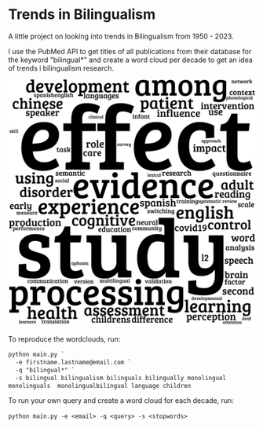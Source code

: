 # Trends in Bilingualism

A little project on looking into trends in Bilingualism from 1950 - 2023.

I use the PubMed API to get titles of all publications from their database for the keyword "bilingual*" and create a word cloud per decade to get an idea of trends i bilingualism research.

![20202s](https://github.com/dmnkfr/bilingual_clouds/blob/main/output/2020s.png?raw=true)

To reproduce the wordclouds, run:

    python main.py `
      -e firstname.lastname@email.com `
      -q "bilingual*" `
      -s bilingual bilingualism bilinguals bilingually monolingual monolinguals  monolingualbilingual language children

To run your own query and create a word cloud for each decade, run:

`python main.py -e <email> -q <query> -s <stopwords>`

